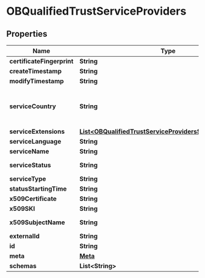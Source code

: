 
# OBQualifiedTrustServiceProviders

## Properties
Name | Type | Description | Notes
------------ | ------------- | ------------- | -------------
**certificateFingerprint** | **String** | SHA-256 Certificate Fingerprint | 
**createTimestamp** | **String** | OB Creation Timestamp |  [optional]
**modifyTimestamp** | **String** | OB Modification Timestamp |  [optional]
**serviceCountry** | **String** | &#39;&lt;SchemeOperatorAddress&gt; &lt;PostalAddresses&gt; &lt;PostalAddress xml:lang&#x3D;&#39;&#39;en&#39;&#39;&gt; &lt;StreetAddress&gt;NG III - Koning Albert II-laan 16&lt;/StreetAddress&gt; &lt;Locality&gt;Brussels&lt;/Locality&gt; &lt;StateOrProvince&gt;Brussels&lt;/StateOrProvince&gt; &lt;PostalCode&gt;1000&lt;/PostalCode&gt; &lt;CountryName&gt;BE&lt;/CountryName&gt;&#39; | 
**serviceExtensions** | [**List&lt;OBQualifiedTrustServiceProvidersServiceExtensions&gt;**](OBQualifiedTrustServiceProvidersServiceExtensions.md) | &lt;ServiceInformationExtensions&gt; ... &lt;/ServiceInformationExtensions&gt; | 
**serviceLanguage** | **String** | &lt;Name xml:lang&#x3D;&#39;en&#39;&gt;TeleSec ServerPass&lt;/Name&gt; | 
**serviceName** | **String** | &lt;Name xml:lang&#x3D;&#39;en&#39;&gt;TeleSec ServerPass&lt;/Name&gt; | 
**serviceStatus** | **String** | &lt;ServiceStatus&gt; http://uri.etsi.org/TrstSvc/TrustedList/Svcstatus/granted&lt;/ServiceStatus&gt; | 
**serviceType** | **String** |  | 
**statusStartingTime** | **String** | &lt;StatusStartingTime&gt;2017-11-20T09:00:00Z&lt;/StatusStartingTime&gt; | 
**x509Certificate** | **String** | &lt;X509Certificate&gt; MIIF1DCCBLygAwIBAgIIF00 .... &lt;/X509Certificate&gt; | 
**x509SKI** | **String** | &lt;X509SKI&gt;MCzVT9II0T3jp4KSgjeJbWa5D68&#x3D;&lt;/X509SKI&gt; | 
**x509SubjectName** | **String** | &lt;X509SubjectName&gt; CN&#x3D;TeleSec ServerPass Ex ... &lt;/X509SubjectName&gt; &lt;X509SKI&gt;MCzVT9II0T3jp4KSgjeJbWa5D68&#x3D;&lt;/X509SKI&gt; | 
**externalId** | **String** |  |  [optional]
**id** | **String** |  |  [optional]
**meta** | [**Meta**](Meta.md) |  |  [optional]
**schemas** | **List&lt;String&gt;** |  | 



